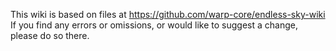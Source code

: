 This wiki is based on files at https://github.com/warp-core/endless-sky-wiki
If you find any errors or omissions, or would like to suggest a change, please do so there.
